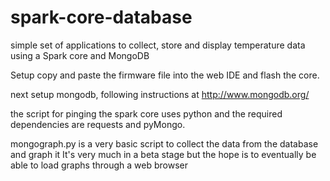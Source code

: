 spark-core-database
===================
simple set of applications to collect, store and display temperature data using a Spark core and MongoDB

Setup
copy and paste the firmware file into the web IDE and flash the core.

next setup mongodb, following instructions at http://www.mongodb.org/  

the script for pinging the spark core uses python and the required dependencies are requests and pyMongo.

mongograph.py is a very basic script to collect the data from the database and graph it It's very much in a beta stage but the hope is to eventually be able to load graphs through a web browser


